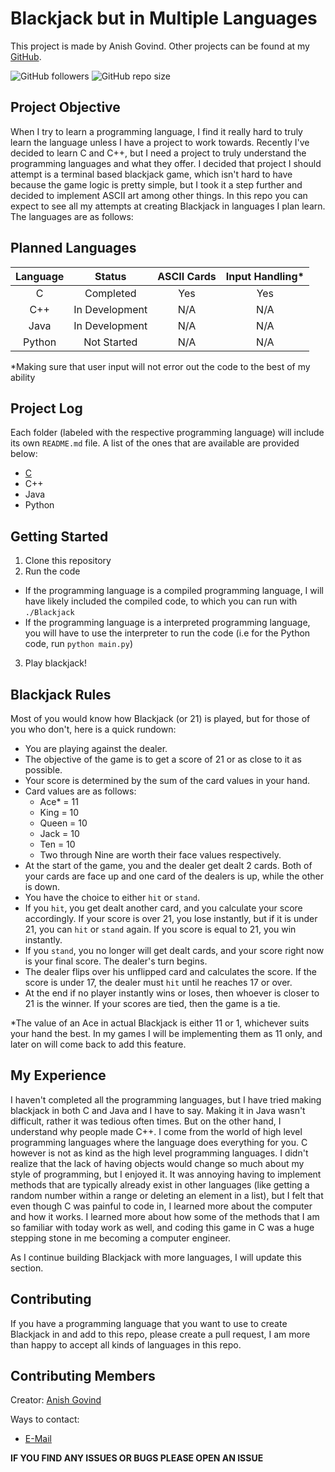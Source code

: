 # Blackjack but in Multiple Languages
This project is made by Anish Govind. Other projects can be found at my [GitHub](https://github.com/anishg24).

![GitHub followers](https://img.shields.io/github/followers/anishg24?label=Follow&style=social)
![GitHub repo size](https://img.shields.io/github/repo-size/anishg24/BlackjackInMultipleLanguages?style=flat-square)

## Project Objective
When I try to learn a programming language, I find it really hard to truly learn the language unless I have a project to work towards.
Recently I've decided to learn C and C++, but I need a project to truly understand the programming languages and what they offer.
I decided that project I should attempt is a terminal based blackjack game, which isn't hard to have because the game logic is pretty simple, but I took it
a step further and decided to implement ASCII art among other things.
In this repo you can expect to see all my attempts at creating Blackjack in languages I plan learn. The languages are as follows:

## Planned Languages

| Language  | Status         | ASCII Cards | Input Handling\*|
| :---:     | :---:          | :---:       | :---:           |
| C         | Completed      | Yes         | Yes             |
| C++       | In Development | N/A         | N/A             |
| Java      | In Development | N/A         | N/A             |
| Python    | Not Started    | N/A         | N/A             |

\*Making sure that user input will not error out the code to the best of my ability

## Project Log
Each folder (labeled with the respective programming language) will include its own `README.md` file. A list of the ones that are available are provided below:

* [C](https://github.com/anishg24/BlackjackInMultipleLanguage/C/README.md)
* C++
* Java
* Python

## Getting Started
1. Clone this repository
2. Run the code
  * If the programming language is a compiled programming language, I will have likely included the compiled code, to which you can run with `./Blackjack`
  * If the programming language is a interpreted programming language, you will have to use the interpreter to run the code (i.e for the Python code, run `python main.py`)
3. Play blackjack!
  
## Blackjack Rules
Most of you would know how Blackjack (or 21) is played, but for those of you who don't, here is a quick rundown:

* You are playing against the dealer.
* The objective of the game is to get a score of 21 or as close to it as possible.
* Your score is determined by the sum of the card values in your hand.
* Card values are as follows:
  - Ace\* = 11
  - King = 10
  - Queen = 10
  - Jack = 10
  - Ten = 10
  - Two through Nine are worth their face values respectively.
* At the start of the game, you and the dealer get dealt 2 cards. Both of your cards are face up and one card of the dealers is up, while the other is down.
* You have the choice to either `hit` or `stand`.
* If you `hit`, you get dealt another card, and you calculate your score accordingly. If your score is over 21, you lose instantly, but if it is under 21, you can `hit` or `stand` again. If you score is equal to 21, you win instantly.
* If you `stand`, you no longer will get dealt cards, and your score right now is your final score. The dealer's turn begins.
* The dealer flips over his unflipped card and calculates the score. If the score is under 17, the dealer must `hit` until he reaches 17 or over.
* At the end if no player instantly wins or loses, then whoever is closer to 21 is the winner. If your scores are tied, then the game is a tie.

\*The value of an Ace in actual Blackjack is either 11 or 1, whichever suits your hand the best. In my games I will be implementing them as 11 only, and later on will come back to add this feature.

## My Experience
I haven't completed all the programming languages, but I have tried making blackjack in both C and Java and I have to say. Making it in Java wasn't difficult, rather it was tedious often times. 
But on the other hand, I understand why people made C++. I come from the world of high level programming languages where the language does everything for you.
C however is not as kind as the high level programming languages. I didn't realize that the lack of having objects would change so much about my style of programming, but I enjoyed it. It was annoying having to implement methods that are typically already exist in other languages (like getting a random number within a range or deleting an element in a list), but I felt that even though C was painful to code in, I learned more about the computer and how it works. I learned more about how some of the methods that I am so familiar with today work as well, and coding this game in C was a huge stepping stone in me becoming a computer engineer.

As I continue building Blackjack with more languages, I will update this section.

## Contributing
If you have a programming language that you want to use to create Blackjack in and add to this repo, please create a pull request, I am more than happy to accept all kinds of languages in this repo.

## Contributing Members

Creator: [Anish Govind](https://github.com/anishg24)

Ways to contact:
* [E-Mail](anishg24@gmail.com)

**IF YOU FIND ANY ISSUES OR BUGS PLEASE OPEN AN ISSUE**
